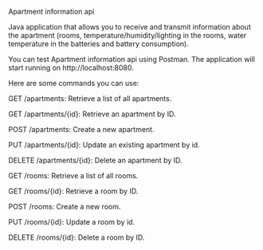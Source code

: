 Apartment information api

Java application that allows you to receive and transmit information about the apartment (rooms, temperature/humidity/lighting in the rooms, water temperature in the batteries and battery consumption).

You can test Apartment information api using Postman.
The application will start running on http://localhost:8080.

Here are some commands you can use:

GET /apartments: Retrieve a list of all apartments.

GET /apartments/{id}: Retrieve an apartment by ID.

POST /apartments: Create a new apartment.

PUT /apartments/{id}: Update an existing apartment by id.

DELETE /apartments/{id}: Delete an apartment by ID.

GET /rooms: Retrieve a list of all rooms.

GET /rooms/{id}: Retrieve a room by ID.

POST /rooms: Create a new room.

PUT /rooms/{id}: Update a room by id.

DELETE /rooms/{id}: Delete a room by ID.

